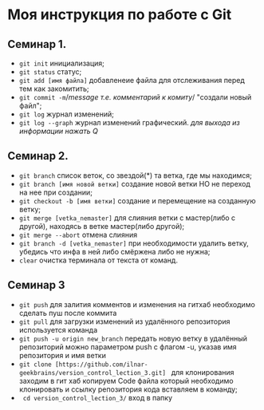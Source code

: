 # Моя инструкция по работе с Git
## Семинар 1.
- ``git init``  инициализация;
- ``git status``   статус;
- ``git add [имя файла]``  добавленеие файла для отслеживания перед тем как закомитить;
- ``git commit -m``/*message т.е. комментарий к комиту*/ "создали новый файл";
- ``git log``  журнал изменений;
- ``git log --graph``  журнал изменений графический.
*для выхода из информации нажать Q*

## Семинар 2.
* ``git branch``  список веток, cо звездой(*) та ветка, где мы находимся; 
* ``git branch [имя новой ветки]`` создание новой ветки НО не переход на нее при создании;
* ``git checkout -b [имя ветки]``    создание и перемещение на созданную ветку;
* ``git merge [vetka_nemaster]`` для слияния ветки с мастер(либо с другой), находясь в ветке мастер(либо другой);
* ``git merge --abort``  отмена слияния
* ``git branch -d [vetka_nemaster]`` при необходимости удалить ветку, убедись что инфа в ней либо смёржена либо не нужна;
* ``clear``            очистка терминала от текста от команд.
## Семинар 3
* ``git push`` для залития комментов и изменения на гитхаб необходимо сделать пуш после коммита
* ``git pull`` для загрузки изменений из удалённого репозитория используется команда
* ``git push -u origin new_branch``  передать новую ветку в удалённый репозиторий можно параметром push с флагом -u, указав имя репозитория и имя ветки 
* ``git clone [https://github.com/ilnar-geekbrains/version_control_lection_3.git] `` для клонирования заходим в гит хаб копируем Code файла который необходимо клонировать  и ссылку репозитория кода вставляем в команду;
* `` cd version_control_lection_3/``  вход в папку